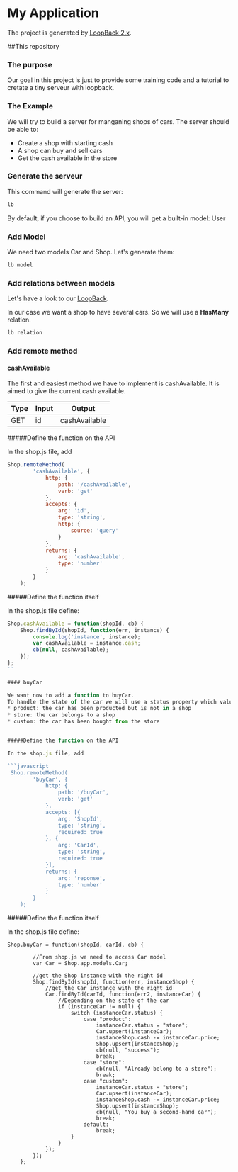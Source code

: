 # My Application

The project is generated by [LoopBack 2.x](http://loopback.io).


##This repository

### The purpose

Our goal in this project is just to provide some training code and a tutorial to cretate a tiny serveur with loopback.

### The Example

We will try to build a server for manganing shops of cars.
The server should be able to: 
* Create a shop with starting cash
* A shop can buy and sell cars
* Get the cash available in the store


### Generate the serveur

This command will generate the server:

```bash
lb
```
By default, if you choose to build an API, you will get a built-in model: User

### Add Model

We need two models Car and Shop.
Let's generate them:

```bash
lb model
```

### Add relations between models

Let's have a look to our [LoopBack](http://loopback.io/doc/en/lb2/Tutorial-model-relations.html). 

In our case we want a shop to have several cars.
So we will use a **HasMany** relation.

```bash
lb relation
```

### Add remote method

#### cashAvailable

The first and easiest method we have to implement is cashAvailable.
It is aimed to give the current cash available.

|Type|Input|Output|
|---|---|---|
| GET | id | cashAvailable |

#####Define the function on the API

In the shop.js file, add

```javascript
Shop.remoteMethod(
        'cashAvailable', {
            http: {
                path: '/cashAvailable',
                verb: 'get'
            },
            accepts: {
                arg: 'id',
                type: 'string',
                http: {
                    source: 'query'
                }
            },
            returns: {
                arg: 'cashAvailable',
                type: 'number'
            }
        }
    );
```
#####Define the function itself

In the shop.js file define:

```javascript
Shop.cashAvailable = function(shopId, cb) {
    Shop.findById(shopId, function(err, instance) {
        console.log('instance', instance);
        var cashAvailable = instance.cash;
        cb(null, cashAvailable);
    });
};
``

#### buyCar

We want now to add a function to buyCar.
To handle the state of the car we will use a status property which values can be:
* product: the car has been producted but is not in a shop
* store: the car belongs to a shop
* custom: the car has been bought from the store


#####Define the function on the API

In the shop.js file, add

```javascript
 Shop.remoteMethod(
        'buyCar', {
            http: {
                path: '/buyCar',
                verb: 'get'
            },
            accepts: [{
                arg: 'ShopId',
                type: 'string',
                required: true
            }, {
                arg: 'CarId',
                type: 'string',
                required: true
            }],
            returns: {
                arg: 'reponse',
                type: 'number'
            }
        }
    );
```

#####Define the function itself

In the shop.js file define:

```nodejs
Shop.buyCar = function(shopId, carId, cb) {

        //From shop.js we need to access Car model
        var Car = Shop.app.models.Car;

        //get the Shop instance with the right id
        Shop.findById(shopId, function(err, instanceShop) {
            //get the Car instance with the right id
            Car.findById(carId, function(err2, instanceCar) {
                //Depending on the state of the car
                if (instanceCar != null) {
                    switch (instanceCar.status) {
                        case "product":
                            instanceCar.status = "store";
                            Car.upsert(instanceCar);
                            instanceShop.cash -= instanceCar.price;
                            Shop.upsert(instanceShop);
                            cb(null, "success");
                            break;
                        case "store":
                            cb(null, "Already belong to a store");
                            break;
                        case "custom":
                            instanceCar.status = "store";
                            Car.upsert(instanceCar);
                            instanceShop.cash -= instanceCar.price;
                            Shop.upsert(instanceShop);
                            cb(null, "You buy a second-hand car");
                            break;
                        default:
                            break;
                    }
                }
            });
        });
    };
```



